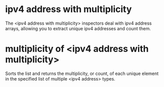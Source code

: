 # ipv4 address with multiplicity

The &lt;ipv4 address with multiplicity&gt; inspectors deal with ipv4 address arrays, allowing you to extract unique ipv4 addresses and count them.

# multiplicity of &lt;ipv4 address with multiplicity&gt;

Sorts the list and returns the multiplicity, or count, of each unique element in the specified list of multiple &lt;ipv4 address&gt; types.
